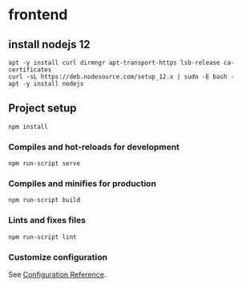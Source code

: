 # frontend

## install nodejs 12
```
apt -y install curl dirmngr apt-transport-https lsb-release ca-certificates
curl -sL https://deb.nodesource.com/setup_12.x | sudo -E bash -
apt -y install nodejs
```

## Project setup
```
npm install
```

### Compiles and hot-reloads for development
```
npm run-script serve
```

### Compiles and minifies for production
```
npm run-script build
```

### Lints and fixes files
```
npm run-script lint
```

### Customize configuration
See [Configuration Reference](https://cli.vuejs.org/config/).
